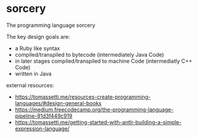 # sorcery
The programming language sorcery

The key design goals are:

* a Ruby like syntax
* compiled/transpiled to bytecode (intermediately Java Code)
* in later stages compiled/transpiled to machine Code (intermediatly C++ Code)
* written in Java



external resources:
 * https://tomassetti.me/resources-create-programming-languages/#design-general-books
 * https://medium.freecodecamp.org/the-programming-language-pipeline-91d3f449c919
 * https://tomassetti.me/getting-started-with-antlr-building-a-simple-expression-language/
